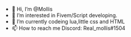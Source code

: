 - 👋 Hi, I’m @Mollis
- 👀 I’m interested in Fivem/Script developing.
- 🌱 I’m currently codeing lua,little css and HTML
- 📫 How to reach me Discord: Real_mollis#1504

